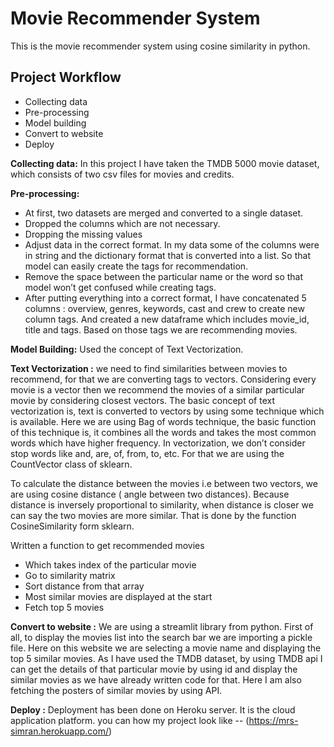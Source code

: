 # Movie Recommender System

This is the movie recommender system using cosine similarity in python.

## Project Workflow

* Collecting data
*  Pre-processing
* Model building
* Convert to website
* Deploy 

**Collecting data:** In this project I have taken the TMDB 5000 movie dataset, which consists of two csv files for movies and credits.

**Pre-processing:**
* At first, two datasets are merged and converted to a single dataset. 
* Dropped the columns which are not necessary.  
* Dropping the missing values 
* Adjust data  in the correct format. In my data some of the columns were in string and the dictionary  format that is converted into a list. So that model can easily create the tags for recommendation.
* Remove the space between the particular name or the word so that model won’t get confused while creating tags.
* After putting everything into a correct format, I have concatenated 5 columns : overview, genres, keywords, cast and crew to create new column tags. And created a new dataframe which includes movie_id, title and tags. Based on those tags we are recommending movies.

**Model Building:** Used the concept of Text Vectorization.

**Text Vectorization :** we need to find similarities between movies to recommend, for that we are converting tags to vectors. 
Considering every movie is a vector then we recommend the movies of a similar particular movie by considering closest vectors. 
The basic concept of text vectorization is,  text is converted to vectors by using some technique which is available. Here we are using Bag of words technique, the basic function of this technique is, it combines all the words and takes the most common words which have higher frequency. 
In vectorization, we don’t consider stop words  like and, are, of, from, to, etc. For that we are using the CountVector class of sklearn. 

To calculate the distance between the movies i.e between two vectors, we are using cosine distance ( angle between two distances). Because distance is inversely proportional to similarity, when distance is closer we can say the two movies are more similar. That is done by the function CosineSimilarity form sklearn.

Written a function to get  recommended movies
* Which takes index of the particular movie
* Go to similarity matrix
* Sort distance from that array
* Most similar movies are displayed at the start
* Fetch top 5 movies

**Convert to website :** We are using a streamlit library from python. First of all, to display the movies list into the search bar we are importing a pickle file. Here on this website we are selecting a movie name and displaying the top 5 similar movies. As I have used the TMDB dataset, by using TMDB api I can get the details of that particular movie by using id and display the similar movies as we have already written code for that. Here I am also fetching the posters of similar movies by using API. 

**Deploy :** Deployment has been done on Heroku server. It is the cloud application platform.
you can how my project look like -- (https://mrs-simran.herokuapp.com/)

